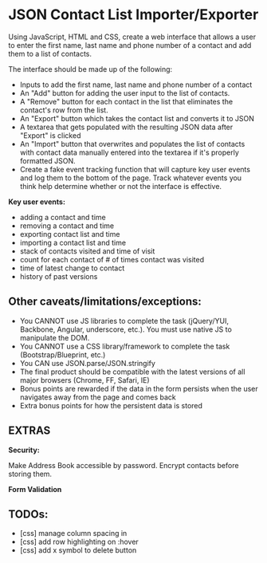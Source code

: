 # JSON Contact List Importer/Exporter

Using JavaScript, HTML and CSS, create a web interface that allows a user to enter the first name, last name and phone number of a contact and add them to a list of contacts.

The interface should be made up of the following:
* Inputs to add the first name, last name and phone number of a contact
* An "Add" button for adding the user input to the list of contacts.
* A "Remove" button for each contact in the list that eliminates the contact's row from the list.
* An "Export" button which takes the contact list and converts it to JSON
* A textarea that gets populated with the resulting JSON data after "Export" is clicked
* An "Import" button that overwrites and populates the list of contacts with contact data manually entered into the textarea if it's properly formatted JSON.
* Create a fake event tracking function that will capture key user events and log them to the bottom of the page.  Track whatever events you think help determine whether or not the interface is effective.

**Key user events:**
* adding a contact and time
* removing a contact and time
* exporting contact list and time
* importing a contact list and time
* stack of contacts visited and time of visit
* count for each contact of # of times contact was visited
* time of latest change to contact
* history of past versions

## Other caveats/limitations/exceptions:
* You CANNOT use JS libraries to complete the task (jQuery/YUI, Backbone, Angular, underscore, etc.).  You must use native JS to manipulate the DOM.
* You CANNOT use a CSS library/framework to complete the task (Bootstrap/Blueprint, etc.)
* You CAN use JSON.parse/JSON.stringify
* The final product should be compatible with the latest versions of all major browsers (Chrome, FF, Safari, IE)
* Bonus points are rewarded if the data in the form persists when the user navigates away from the page and comes back
* Extra bonus points for how the persistent data is stored

## EXTRAS
**Security:**

Make Address Book accessible by password.
Encrypt contacts before storing them.

**Form Validation**

## TODOs:
* [css] manage column spacing in <table>
* [css] add row highlighting on :hover
* [css] add x symbol to delete button
